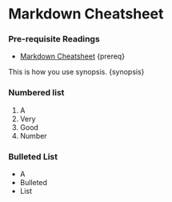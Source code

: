 <!--
order: 0
-->

# Markdown Cheatsheet

### Pre-requisite Readings

- [Markdown Cheatsheet](https://github.com/adam-p/markdown-here/wiki/Markdown-Cheatsheet) {prereq}

This is how you use synopsis. {synopsis}

### Numbered list
1. A
2. Very
3. Good
4. Number

### Bulleted List
- A
- Bulleted
- List